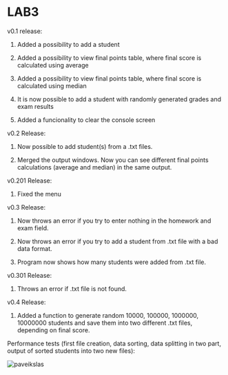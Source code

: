 # LAB3

v0.1 release:

  1. Added a possibility to add a student

  2. Added a possibility to view final points table, where final score is calculated using average

  3. Added a possibility to view final points table, where final score is calculated using median

  4. It is now possible to add a student with randomly generated grades and exam results

  5. Added a funcionality to clear the console screen


v0.2 Release:

  1. Now possible to add student(s) from a .txt files.

  2. Merged the output windows. Now you can see different final points calculations (average and median) in the same output.

v0.201 Release:

  1. Fixed the menu

v0.3 Release:

  1. Now throws an error if you try to enter nothing in the homework and exam field.

  2. Now throws an error if you try to add a student from .txt file with a bad data format.

  3. Program now shows how many students were added from .txt file.

v0.301 Release:

  1. Throws an error if .txt file is not found.

v0.4 Release:

  1. Added a function to generate random 10000, 100000, 1000000, 10000000 students and save them into two different .txt files, depending on final score. 


  Performance tests (first file creation,  data sorting, data splitting in two part, output of sorted students into two new files): 

  ![paveikslas](https://user-images.githubusercontent.com/43792443/115424109-0d819900-a207-11eb-8963-24721f36876a.png)



